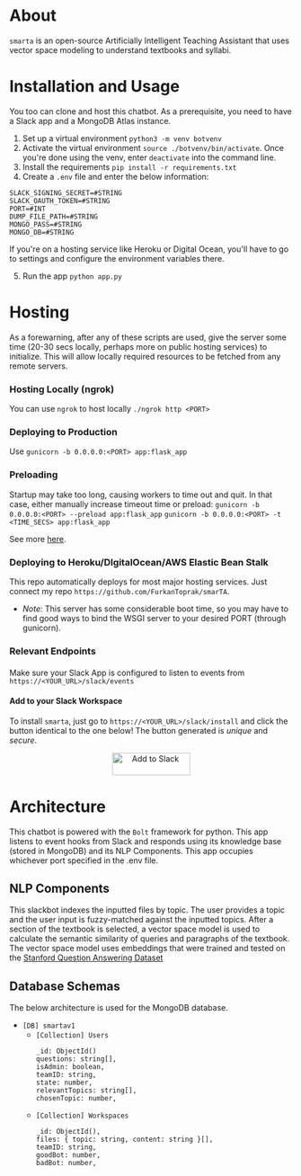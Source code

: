 # About

`smarta` is an open-source Artificially Intelligent Teaching Assistant that uses vector space modeling to understand textbooks and syllabi.

# Installation and Usage

You too can clone and host this chatbot. As a prerequisite, you need to have a Slack app and a MongoDB Atlas instance.

1. Set up a virtual environment `python3 -m venv botvenv`
2. Activate the virtual environment `source ./botvenv/bin/activate`. Once you're done using the venv, enter `deactivate` into the command line.
3. Install the requirements `pip install -r requirements.txt`
4. Create a `.env` file and enter the below information:

```
SLACK_SIGNING_SECRET=#STRING
SLACK_OAUTH_TOKEN=#STRING
PORT=#INT
DUMP_FILE_PATH=#STRING
MONGO_PASS=#STRING
MONGO_DB=#STRING
```

If you're on a hosting service like Heroku or Digital Ocean, you'll have to go to settings and configure the environment variables there.

5. Run the app `python app.py`

# Hosting

As a forewarning, after any of these scripts are used, give the server some time (20-30 secs locally, perhaps more on public hosting services) to initialize. This will allow locally required resources to be fetched from any remote servers.

### Hosting Locally (ngrok)

You can use `ngrok` to host locally `./ngrok http <PORT>`

### Deploying to Production

Use `gunicorn -b 0.0.0.0:<PORT> app:flask_app`

### Preloading
Startup may take too long, causing workers to time out and quit. In that case, either manually increase timeout time or preload:
`gunicorn -b 0.0.0.0:<PORT> --preload app:flask_app`
`gunicorn -b 0.0.0.0:<PORT> -t <TIME_SECS> app:flask_app`

See more [here](https://docs.gunicorn.org/en/0.17.4/configure.html#preload-app).

### Deploying to Heroku/DIgitalOcean/AWS Elastic Bean Stalk

This repo automatically deploys for most major hosting services. Just connect my repo `https://github.com/FurkanToprak/smarTA`.

* *Note:* This server has some considerable boot time, so you may have to find good ways to bind the WSGI server to your desired PORT (through gunicorn).

### Relevant Endpoints

#### 
Make sure your Slack App is configured to listen to events from `https://<YOUR_URL>/slack/events`

#### Add to your Slack Workspace

To install `smarta`, just go to `https://<YOUR_URL>/slack/install` and click the button identical to the one below! The button generated is _unique_ and _secure_.

<html>
<center>
<a><img alt="Add to Slack" height="40" width="139" src="https://platform.slack-edge.com/img/add_to_slack.png" srcSet="https://platform.slack-edge.com/img/add_to_slack.png 1x, https://platform.slack-edge.com/img/add_to_slack@2x.png 2x" /></a>
</center>
</html>

# Architecture

This chatbot is powered with the `Bolt` framework for python. This app listens to event hooks from Slack and responds using its knowledge base (stored in MongoDB) and its NLP Components. This app occupies whichever port specified in the .env file.

## NLP Components

This slackbot indexes the inputted files by topic. The user provides a topic and the user input is fuzzy-matched against the inputted topics. After a section of the textbook is selected, a vector space model is used to calculate the semantic similarity of queries and paragraphs of the textbook. The vector space model uses embeddings that were trained and tested on the [Stanford Question Answering Dataset](https://rajpurkar.github.io/SQuAD-explorer/)

## Database Schemas

The below architecture is used for the MongoDB database.

- `[DB] smartav1`
  - `[Collection] Users`
    ```
    _id: ObjectId()
    questions: string[],
    isAdmin: boolean,
    teamID: string,
    state: number,
    relevantTopics: string[],
    chosenTopic: number,
    ```
  - `[Collection] Workspaces`
    ```
    _id: ObjectId(),
    files: { topic: string, content: string }[],
    teamID: string,
    goodBot: number,
    badBot: number,
    ```
